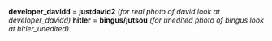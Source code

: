 **developer_davidd** = **justdavid2** *(for real photo of david look at developer_davidd)*
**hitler** = **bingus/jutsou** *(for unedited photo of bingus look at hitler_unedited)*
